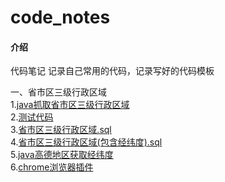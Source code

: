 # code_notes

#### 介绍

代码笔记
记录自己常用的代码，记录写好的代码模板

一、省市区三级行政区域  
1.[java抓取省市区三级行政区域](https://github.com/761605368/code_notes/blob/master/src/main/java/com/baidu/code_notes/utils/JavaJsoupUtil.java)  
2.[测试代码](https://github.com/761605368/code_notes/blob/master/src/test/java/com/baidu/code_notes/CodeNotesApplicationTests.java)  
3.[省市区三级行政区域.sql](https://github.com/761605368/code_notes/blob/master/src/main/resources/static/省市区三级行政区域.sql)  
4.[省市区三级行政区域(包含经纬度).sql](https://github.com/761605368/code_notes/blob/master/src/main/resources/static/省市区三级行政区域(包含经纬度).sql)  
5.[java高德地区获取经纬度](https://github.com/761605368/code_notes/blob/master/src/main/java/com/baidu/code_notes/utils/MapUtil.java)    
6.[chrome浏览器插件](https://github.com/761605368/code_notes/blob/master/src/main/resources/static/chrome_plug)  